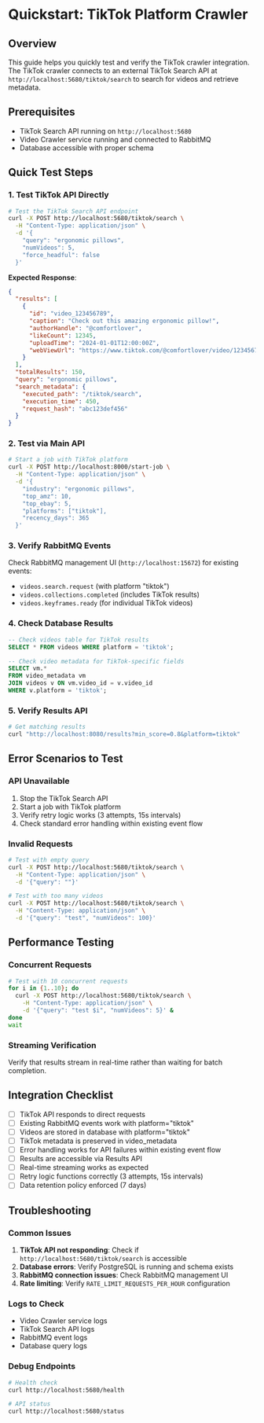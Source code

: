 # Quickstart: TikTok Platform Crawler

## Overview
This guide helps you quickly test and verify the TikTok crawler integration. The TikTok crawler connects to an external TikTok Search API at `http://localhost:5680/tiktok/search` to search for videos and retrieve metadata.

## Prerequisites
- TikTok Search API running on `http://localhost:5680`
- Video Crawler service running and connected to RabbitMQ
- Database accessible with proper schema

## Quick Test Steps

### 1. Test TikTok API Directly
```bash
# Test the TikTok Search API endpoint
curl -X POST http://localhost:5680/tiktok/search \
  -H "Content-Type: application/json" \
  -d '{
    "query": "ergonomic pillows",
    "numVideos": 5,
    "force_headful": false
  }'
```

**Expected Response**:
```json
{
  "results": [
    {
      "id": "video_123456789",
      "caption": "Check out this amazing ergonomic pillow!",
      "authorHandle": "@comfortlover",
      "likeCount": 12345,
      "uploadTime": "2024-01-01T12:00:00Z",
      "webViewUrl": "https://www.tiktok.com/@comfortlover/video/123456789"
    }
  ],
  "totalResults": 150,
  "query": "ergonomic pillows",
  "search_metadata": {
    "executed_path": "/tiktok/search",
    "execution_time": 450,
    "request_hash": "abc123def456"
  }
}
```

### 2. Test via Main API
```bash
# Start a job with TikTok platform
curl -X POST http://localhost:8000/start-job \
  -H "Content-Type: application/json" \
  -d '{
    "industry": "ergonomic pillows",
    "top_amz": 10,
    "top_ebay": 5,
    "platforms": ["tiktok"],
    "recency_days": 365
  }'
```

### 3. Verify RabbitMQ Events
Check RabbitMQ management UI (`http://localhost:15672`) for existing events:
- `videos.search.request` (with platform "tiktok")
- `videos.collections.completed` (includes TikTok results)
- `videos.keyframes.ready` (for individual TikTok videos)

### 4. Check Database Results
```sql
-- Check videos table for TikTok results
SELECT * FROM videos WHERE platform = 'tiktok';

-- Check video metadata for TikTok-specific fields
SELECT vm.*
FROM video_metadata vm
JOIN videos v ON vm.video_id = v.video_id
WHERE v.platform = 'tiktok';
```

### 5. Verify Results API
```bash
# Get matching results
curl "http://localhost:8080/results?min_score=0.8&platform=tiktok"
```

## Error Scenarios to Test

### API Unavailable
1. Stop the TikTok Search API
2. Start a job with TikTok platform
3. Verify retry logic works (3 attempts, 15s intervals)
4. Check standard error handling within existing event flow

### Invalid Requests
```bash
# Test with empty query
curl -X POST http://localhost:5680/tiktok/search \
  -H "Content-Type: application/json" \
  -d '{"query": ""}'

# Test with too many videos
curl -X POST http://localhost:5680/tiktok/search \
  -H "Content-Type: application/json" \
  -d '{"query": "test", "numVideos": 100}'
```

## Performance Testing

### Concurrent Requests
```bash
# Test with 10 concurrent requests
for i in {1..10}; do
  curl -X POST http://localhost:5680/tiktok/search \
    -H "Content-Type: application/json" \
    -d '{"query": "test $i", "numVideos": 5}' &
done
wait
```

### Streaming Verification
Verify that results stream in real-time rather than waiting for batch completion.

## Integration Checklist

- [ ] TikTok API responds to direct requests
- [ ] Existing RabbitMQ events work with platform="tiktok"
- [ ] Videos are stored in database with platform="tiktok"
- [ ] TikTok metadata is preserved in video_metadata
- [ ] Error handling works for API failures within existing event flow
- [ ] Results are accessible via Results API
- [ ] Real-time streaming works as expected
- [ ] Retry logic functions correctly (3 attempts, 15s intervals)
- [ ] Data retention policy enforced (7 days)

## Troubleshooting

### Common Issues
1. **TikTok API not responding**: Check if `http://localhost:5680/tiktok/search` is accessible
2. **Database errors**: Verify PostgreSQL is running and schema exists
3. **RabbitMQ connection issues**: Check RabbitMQ management UI
4. **Rate limiting**: Verify `RATE_LIMIT_REQUESTS_PER_HOUR` configuration

### Logs to Check
- Video Crawler service logs
- TikTok Search API logs
- RabbitMQ event logs
- Database query logs

### Debug Endpoints
```bash
# Health check
curl http://localhost:5680/health

# API status
curl http://localhost:5680/status
```